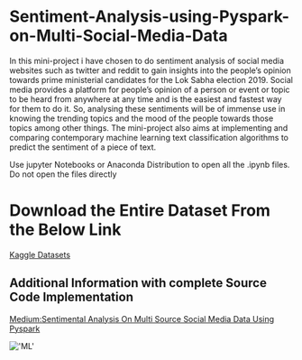 # Sentiment-Analysis-using-Pyspark-on-Multi-Social-Media-Data
In this mini-project i have chosen to do sentiment analysis of social media websites such as twitter and reddit to gain insights into the people’s opinion towards prime ministerial candidates for the Lok Sabha election 2019. Social media provides a platform for people’s opinion of a person or event or topic to be heard from anywhere at any time and is the easiest and fastest way for them to do it. So, analysing these sentiments will be of immense use in knowing the trending topics and the mood of the people towards those topics among other things. The mini-project also aims at implementing and comparing contemporary machine learning text classification algorithms to predict the sentiment of a piece of text.

Use jupyter Notebooks or Anaconda Distribution to open all the .ipynb files. Do not open the files directly

<html>
  <h1> Download the Entire Dataset From the Below Link</h1>
  <a href="https://www.kaggle.com/cosmos98/twitter-and-reddit-sentimental-analysis-dataset">Kaggle Datasets</a>
  <h2> Additional Information with complete Source Code Implementation </h2>
  <a href="https://medium.com/analytics-vidhya/sentimental-analysis-on-multi-source-social-media-data-using-pyspark-1723dcc58cf7?source=---------2------------------">Medium:Sentimental Analysis On Multi Source Social Media Data Using Pyspark</a>
  </html>


!['ML'](https://miro.medium.com/max/681/1*4kL7IKY2uYlL2MBQzmYzhQ.png)
